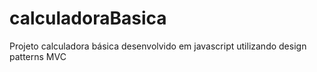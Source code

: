 # calculadoraBasica

Projeto calculadora básica desenvolvido em javascript utilizando design patterns MVC
